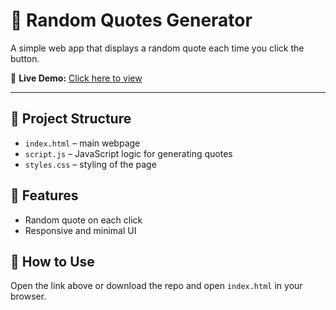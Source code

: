 # 🌟 Random Quotes Generator

A simple web app that displays a random quote each time you click the button.

🔗 **Live Demo:** [Click here to view](https://abinayapradeep.github.io/Random-Quotes-Generator/)

---

## 📁 Project Structure
- `index.html` – main webpage
- `script.js` – JavaScript logic for generating quotes
- `styles.css` – styling of the page

## 📌 Features
- Random quote on each click
- Responsive and minimal UI

## 🚀 How to Use
Open the link above or download the repo and open `index.html` in your browser.
